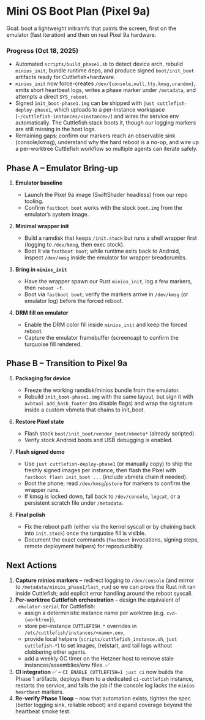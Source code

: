 # Mini OS Boot Plan (Pixel 9a)

Goal: boot a lightweight initramfs that paints the screen, first on the emulator (fast iteration) and then on real Pixel 9a hardware.

### Progress (Oct 18, 2025)
- Automated `scripts/build_phase1.sh` to detect device arch, rebuild `minios_init`, bundle runtime deps, and produce signed `boot/init_boot` artifacts ready for Cuttlefish+hardware.
- `minios_init` now force-creates `/dev/{console,null,tty,kmsg,urandom}`, emits short heartbeat logs, writes a phase marker under `/metadata`, and attempts a direct `SYS_reboot`.
- Signed `init_boot-phase1.img` can be shipped with `just cuttlefish-deploy-phase1`, which uploads to a per-instance workspace (`~/cuttlefish-instances/<instance>/`) and wires the service env automatically. The Cuttlefish stack boots it, though our logging markers are still missing in the host logs.
- Remaining gaps: confirm our markers reach an observable sink (console/kmsg), understand why the hard reboot is a no-op, and wire up a per-worktree Cuttlefish workflow so multiple agents can iterate safely.

## Phase A – Emulator Bring-up
1. **Emulator baseline**
   - Launch the Pixel 9a image (SwiftShader headless) from our repo tooling.
   - Confirm `fastboot boot` works with the stock `boot.img` from the emulator’s system image.

2. **Minimal wrapper init**
   - Build a ramdisk that keeps `/init.stock` but runs a shell wrapper first (logging to `/dev/kmsg`, then exec stock).
   - Boot it via `fastboot boot`; while runtime exits back to Android, inspect `/dev/kmsg` inside the emulator for wrapper breadcrumbs.

3. **Bring in `minios_init`**
   - Have the wrapper spawn our Rust `minios_init`, log a few markers, then `reboot -f`.
   - Boot via `fastboot boot`; verify the markers arrive in `/dev/kmsg` (or emulator log) before the forced reboot.

4. **DRM fill on emulator**
   - Enable the DRM color fill inside `minios_init` and keep the forced reboot.
   - Capture the emulator framebuffer (screencap) to confirm the turquoise fill rendered.

## Phase B – Transition to Pixel 9a
5. **Packaging for device**
   - Freeze the working ramdisk/minios bundle from the emulator.
   - Rebuild `init_boot-phase1.img` with the same layout, but sign it with `avbtool add_hash_footer` (no disable flags) and wrap the signature inside a custom vbmeta that chains to init_boot.

6. **Restore Pixel state**
   - Flash stock `boot/init_boot/vendor_boot/vbmeta*` (already scripted).
   - Verify stock Android boots and USB debugging is enabled.

7. **Flash signed demo**
   - Use `just cuttlefish-deploy-phase1` (or manually copy) to ship the freshly signed images per instance, then flash the Pixel with `fastboot flash init_boot ...` (include vbmeta chain if needed).
   - Boot the phone; read `/dev/kmsg`/`pstore` for markers to confirm the wrapper runs.
    - If kmsg is locked down, fall back to `/dev/console`, `logcat`, or a persistent scratch file under `/metadata`.

8. **Final polish**
   - Fix the reboot path (either via the kernel syscall or by chaining back into `init.stock`) once the turquoise fill is visible.
   - Document the exact commands (`fastboot` invocations, signing steps, remote deployment helpers) for reproducibility.

## Next Actions
1. **Capture minios markers** – redirect logging to `/dev/console` (and mirror to `/metadata/minios_phase1/last_run`) so we can prove the Rust init ran inside Cuttlefish; add explicit error handling around the reboot syscall.
2. **Per-worktree Cuttlefish orchestration** – design the equivalent of `.emulator-serial` for Cuttlefish:
   - assign a deterministic instance name per worktree (e.g. `cvd-{worktree}`),
   - store per-instance `CUTTLEFISH_*` overrides in `/etc/cuttlefish/instances/<name>.env`,
   - provide local helpers (`scripts/cuttlefish_instance.sh`, `just cuttlefish-*`) to set images, (re)start, and tail logs without clobbering other agents.
   - add a weekly GC timer on the Hetzner host to remove stale instances/assemblies/env files. ✅
3. **CI integration** ✅ – `CI_ENABLE_CUTTLEFISH=1 just ci` now builds the Phase 1 artifacts, deploys them to a dedicated `ci-cuttlefish` instance, restarts the service, and fails the job if the console log lacks the `minios heartbeat` markers.
4. **Re-verify Phase 1 loop** – now that automation exists, tighten the spec (better logging sink, reliable reboot) and expand coverage beyond the heartbeat smoke test.
